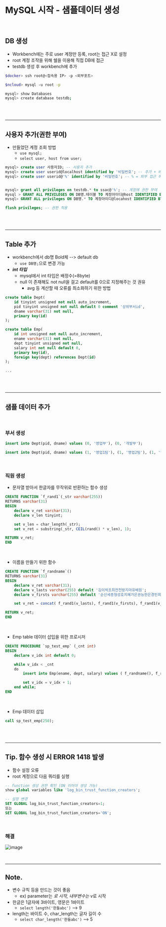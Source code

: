 # MySQL 시작 - 샘플데이터 생성

<br>

## DB 생성

- Workbench에는 주로 user 계정만 등록, root는 접근 X로 설정
- root 계정 조작을 위해 쉘을 이용해 직접 DB에 접근
- testdb 생성 후 workbench에 추가

```sh
$docker> ssh root@<접속용 IP> -p <외부포트>

$ncloud> mysql -u root -p

mysql> show Databases
mysql> create database testdb;
```

<br><br>

---

## 사용자 추가(권한 부여)

- 만들었던 계정 조회 방법
  - `use mysql;`
  - `select user, host from user;`

```sql
mysql> create user 사용자ID; -- 사용자 추가
mysql> create user userid@localhost identified by '비밀번호'; -- 추가 + 비밀번호 설정
mysql> create user userid@'%' identified by '비밀번호'; -- % = 외부 접근 허용


mysql> grant all privileges on testdb.* to ssac@'%'; -- 계정에 권한 부여
mysql > GRANT ALL PRIVILEGES ON DB명.테이블 TO 계정아이디@host IDENTIFIED BY '비밀번호';
mysql> GRANT ALL privileges ON DB명.* TO 계정아이디@locahost IDENTIFIED BY '비밀번호'; -- 'identified by '비밀번호' 부분을 추가 시 비밀번호가 변경

flush privileges; -- 권한 적용
```

<br><br>

---

## Table 추가

- workbench에서 db명 Bold체 --> default db
  - `use DB명;`으로 변경 가능
- **_int 타입_**
  - mysql에서 int 타입은 배정수(=8byte)
  - null 이 존재해도 not null을 걸고 default를 0으로 지정해주는 것 권유
    - avg 등 계산할 때 오류를 최소화하기 위한 방법

```sql
create table Dept(
	id tinyint unsigned not null auto_increment,
    pid tinyint unsigned not null default 0 comment '상위부서id',
    dname varchar(31) not null,
    primary key(id)
);

create table Emp(
	id int unsigned not null auto_increment,
    ename varchar(31) not null,
    dept tinyint unsigned not null,
    salary int not null default 0,
    primary key(id),
    foreign key(dept) references Dept(id)
);

...
```

<br><br>

---

## 샘플 데이터 추가

<br>

### 부서 생성

```sql
insert into Dept(pid, dname) values (0, '영업부'), (0, '개발부');

insert into Dept(pid, dname) values (1, '영업1팀'), (1, '영업2팀'), (1, '영업3팀'), (2, '서버팀'), (2, '클라이언트팀');
```

<br>

### 직원 생성

- 문자열 받아서 한글자를 무작위로 반환하는 함수 생성

```sql
CREATE FUNCTION `f_rand1`(_str varchar(255))
RETURNS varchar(31)
BEGIN
    declare v_ret varchar(31);
    declare v_len tinyint;

    set v_len = char_length(_str);
    set v_ret = substring(_str, CEIL(rand() * v_len), 1);

RETURN v_ret;
END
```

<br>

- 이름을 만들기 위한 함수

```sql
CREATE FUNCTION `f_randname`()
RETURNS varchar(31)
BEGIN
	declare v_ret varchar(31);
    declare v_lasts varchar(255) default '김이박조최전천방지마유배원';
    declare v_firsts varchar(255) default '순신세종형성호지혜가은권능한은경민희가나다라마태';

    set v_ret = concat( f_rand1(v_lasts), f_rand1(v_firsts), f_rand1(v_firsts) );

RETURN v_ret;
END
```

<br>

- Emp table 데이터 삽입을 위한 프로시저

```sql
CREATE PROCEDURE `sp_test_emp` (_cnt int)
BEGIN
	declare v_idx int default 0;

    while v_idx < _cnt
    do
		insert into Emp(ename, dept, salary) values ( f_randname(), f_rand1('34567'), f_rand1('123456789') * 100 );

        set v_idx = v_idx + 1;
	end while;
END
```

<br>

- Emp 데이터 삽입

```sql
call sp_test_emp(250);
```

<br><br>

---

## Tip. 함수 생성 시 ERROR 1418 발생

- 함수 설정 오류
- root 계정으로 다음 쿼리를 실행

```sql
-- function 생성 권한 확인 (ON 이어야 생성 가능)
show global variables like 'log_bin_trust_function_creators';

-- 설정 변경
SET GLOBAL log_bin_trust_function_creators=1;
또는
SET GLOBAL log_bin_trust_function_creators='ON';
```

<br>

### 해결

![image](https://user-images.githubusercontent.com/60606025/131535906-cefdfa1e-4bc8-428e-918d-411292ed2740.png)

<br>

---

## Note.

- 변수 규칙 등을 만드는 것이 좋음
  - ex) parameter는 *로 시작, 내부변수는 v*로 시작
- 한글은 1글자에 3바이트, 영문은 1바이트
  - `select length('한들abc')` --> 9
- length는 바이트 수, char_length는 글자 길이 수
  - `select char_length('한들abc')` --> 5
